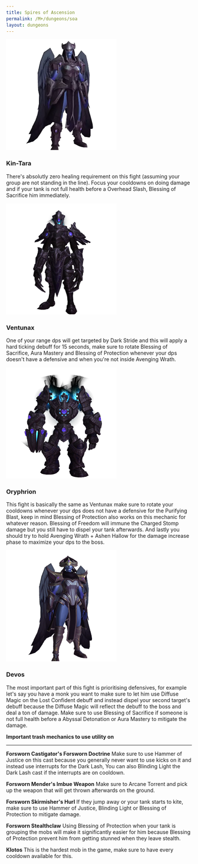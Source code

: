 ```yaml
---
title: Spires of Ascension
permalink: /M+/dungeons/soa
layout: dungeons
---
```


<a style="color: white">
    <img src="/assets/img/dungeons/kin-tara.png" class="dungeon_boss"/>
</a>

### Kin-Tara

There's absolutly zero healing requirement on this fight (assuming your group are not standing in the line). Focus your cooldowns on doing damage and if your tank is not full health before a Overhead Slash, Blessing of Sacrifice him immediately.

<a style="color: white">
    <img src="/assets/img/dungeons/ventunax.png" class="dungeon_boss"/>
</a>

### Ventunax

One of your range dps will get targeted by Dark Stride and this will apply a hard ticking debuff for 15 seconds, make sure to rotate Blessing of Sacrifice, Aura Mastery and Blessing of Protection whenever your dps doesn't have a defensive and when you're not inside Avenging Wrath.

<a style="color: white">
    <img src="/assets/img/dungeons/oryphrion.png" class="dungeon_boss"/>
</a>

### Oryphrion

This fight is basically the same as Ventunax make sure to rotate your cooldowns whenever your dps does not have a defensive for the Purifying Blast, keep in mind Blessing of Protection also works on this mechanic for whatever reason. Blessing of Freedom will immune the Charged Stomp damage but you still have to dispel your tank afterwards. And lastly you should try to hold Avenging Wrath + Ashen Hallow for the damage increase phase to maximize your dps to the boss.

<a style="color: white">
    <img src="/assets/img/dungeons/devos.png" class="dungeon_boss"/>
</a>

### Devos

The most important part of this fight is prioritising defensives, for example let's say you have a monk you want to make sure to let him use Diffuse Magic on the Lost Confident debuff and instead dispel your second target's debuff because the Diffuse Magic will reflect the debuff to the boss and deal a ton of damage. Make sure to use Blessing of Sacrifice if someone is not full health before a Abyssal Detonation or Aura Mastery to mitigate the damage.

**Important trash mechanics to use utility on**

---

**Forsworn Castigator's Forsworn Doctrine** Make sure to use Hammer of Justice on this cast because you generally never want to use kicks on it and instead use interrupts for the Dark Lash, You can also Blinding Light the Dark Lash cast if the interrupts are on cooldown.

**Forsworn Mender's Imbue Weapon** Make sure to Arcane Torrent and pick up the weapon that will get thrown afterwards on the ground.

**Forsworn Skirmisher's Hurl** If they jump away or your tank starts to kite, make sure to use Hammer of Justice, Blinding Light or Blessing of Protection to mitigate damage.

**Forsworn Stealthclaw** Using Blessing of Protection when your tank is grouping the mobs will make it significantly easier for him because Blessing of Protection prevent him from getting stunned when they leave stealth.

**Klotos** This is the hardest mob in the game, make sure to have every cooldown available for this.
